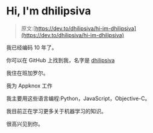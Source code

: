# Hi, I'm dhilipsiva

> 原文:[https://dev.to/dhilipsiva/hi-im-dhilipsiva](https://dev.to/dhilipsiva/hi-im-dhilipsiva)

我已经编码 10 年了。

你可以在 GitHub 上找到我，名字是 [dhilipsiva](https://github.com/dhilipsiva)

我住在班加罗尔。

我为 Appknox 工作

我主要用这些语言编程:Python，JavaScript，Objective-C。

我目前正在学习更多关于机器学习的知识。

很高兴见到你。